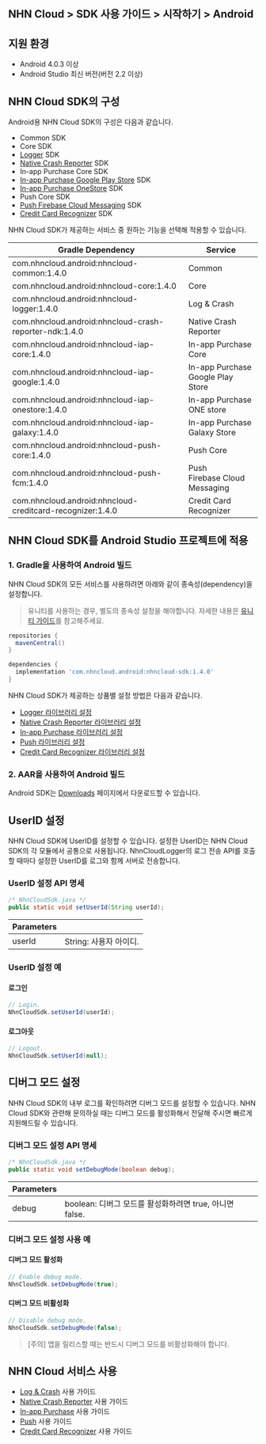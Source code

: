 ## NHN Cloud > SDK 사용 가이드 > 시작하기 > Android

## 지원 환경

* Android 4.0.3 이상
* Android Studio 최신 버전(버전 2.2 이상)

## NHN Cloud SDK의 구성

Android용 NHN Cloud SDK의 구성은 다음과 같습니다.

* Common SDK
* Core SDK
* [Logger](./log-collector-android) SDK
* [Native Crash Reporter](./log-collector-ndk) SDK
* In-app Purchase Core SDK
* [In-app Purchase Google Play Store](./iap-android) SDK
* [In-app Purchase OneStore](./iap-android) SDK
* Push Core SDK
* [Push Firebase Cloud Messaging](./push-android) SDK
* [Credit Card Recognizer](./creditcard-recognizer-android) SDK

NHN Cloud SDK가 제공하는 서비스 중 원하는 기능을 선택해 적용할 수 있습니다.

| Gradle Dependency                           | Service           |
| ------------------------------------------- | ----------------- |
| com.nhncloud.android:nhncloud-common:1.4.0       | Common      |
| com.nhncloud.android:nhncloud-core:1.4.0         | Core        |
| com.nhncloud.android:nhncloud-logger:1.4.0       | Log & Crash |
| com.nhncloud.android:nhncloud-crash-reporter-ndk:1.4.0       | Native Crash Reporter |
| com.nhncloud.android:nhncloud-iap-core:1.4.0     | In-app Purchase Core |
| com.nhncloud.android:nhncloud-iap-google:1.4.0   | In-app Purchase <br>Google Play Store |
| com.nhncloud.android:nhncloud-iap-onestore:1.4.0 | In-app Purchase <br>ONE store |
| com.nhncloud.android:nhncloud-iap-galaxy:1.4.0 | In-app Purchase <br>Galaxy Store |
| com.nhncloud.android:nhncloud-push-core:1.4.0    | Push Core   |
| com.nhncloud.android:nhncloud-push-fcm:1.4.0    | Push <br>Firebase Cloud Messaging |
| com.nhncloud.android:nhncloud-creditcard-recognizer:1.4.0    | Credit Card Recognizer |

## NHN Cloud SDK를 Android Studio 프로젝트에 적용

### 1. Gradle을 사용하여 Android 빌드

NHN Cloud SDK의 모든 서비스를 사용하려면 아래와 같이 종속성(dependency)을 설정합니다.

> 유니티를 사용하는 경우, 별도의 종속성 설정을 해야합니다.
> 자세한 내용은 [유니티 가이드](./getting-started-unity/#android)를 참고해주세요.

```groovy
repositories {
  mavenCentral()
}

dependencies {
  implementation 'com.nhncloud.android:nhncloud-sdk:1.4.0'
}
```

NHN Cloud SDK가 제공하는 상품별 설정 방법은 다음과 같습니다.

- [Logger 라이브러리 설정](./log-collector-android/#_1)
- [Native Crash Reporter 라이브러리 설정](./log-collector-ndk/#_1)
- [In-app Purchase 라이브러리 설정](./iap-android/#_2)
- [Push 라이브러리 설정](./push-android/#_2)
- [Credit Card Recognizer 라이브러리 설정](./creditcard-recognizer-android/#_1)

### 2. AAR을 사용하여 Android 빌드

Android SDK는 [Downloads](../../../Download/#toast-sdk) 페이지에서 다운로드할 수 있습니다.

## UserID 설정

NHN Cloud SDK에 UserID를 설정할 수 있습니다.
설정한 UserID는 NHN Cloud SDK의 각 모듈에서 공통으로 사용됩니다.
NhnCloudLogger의 로그 전송 API를 호출할 때마다 설정한 UserID를 로그와 함께 서버로 전송합니다.

### UserID 설정 API 명세

```java
/* NhnCloudSdk.java */
public static void setUserId(String userId);
```

| Parameters | |
| -- | -- |
| userId | String: 사용자 아이디.|

### UserID 설정 예

#### 로그인

```java
// Login.
NhnCloudSdk.setUserId(userId);
```

#### 로그아웃

```java
// Logout.
NhnCloudSdk.setUserId(null);
```

## 디버그 모드 설정

NHN Cloud SDK의 내부 로그를 확인하려면 디버그 모드를 설정할 수 있습니다.
NHN Cloud SDK와 관련해 문의하실 때는 디버그 모드를 활성화해서 전달해 주시면 빠르게 지원해드릴 수 있습니다.

### 디버그 모드 설정 API 명세

```java
/* NhnCloudSdk.java */
public static void setDebugMode(boolean debug);
```

| Parameters | |
| -- | -- |
| debug | boolean: 디버그 모드를 활성화하려면 true, 아니면 false.|

### 디버그 모드 설정 사용 예

#### 디버그 모드 활성화

```java
// Enable debug mode.
NhnCloudSdk.setDebugMode(true);
```

#### 디버그 모드 비활성화

```java
// Disable debug mode.
NhnCloudSdk.setDebugMode(false);
```

> [주의] 앱을 릴리스할 때는 반드시 디버그 모드를 비활성화해야 합니다.

## NHN Cloud 서비스 사용

* [Log & Crash](./log-collector-android) 사용 가이드
* [Native Crash Reporter](./log-collector-ndk) 사용 가이드
* [In-app Purchase](./iap-android) 사용 가이드
* [Push](./push-android) 사용 가이드
* [Credit Card Recognizer](./creditcard-recognizer-android) 사용 가이드
